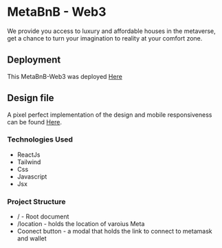 # MetaBnB - Web3

We provide you access to luxury and affordable houses in the metaverse, get a chance to turn your imagination to reality at your comfort zone.



## Deployment

This MetaBnB-Web3 was deployed [Here]()

## Design file

A pixel perfect implementation of the design and mobile responsiveness can be found 
 [Here](https://www.figma.com/file/atc36d5Cj9xJNupZALp9Tg/Metabnb-for-frontend?node-id=1%3A612).

### Technologies Used

* ReactJs
* Tailwind
* Css
* Javascript
* Jsx

### Project Structure

* / - Root document
* /location - holds the location of varoius Meta
* Coonect button - a modal that holds the link to connect to metamask and wallet
